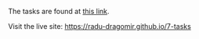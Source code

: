 The tasks are found at [this link](https://eugenkiss.github.io/7guis/tasks).

Visit the live site: https://radu-dragomir.github.io/7-tasks
